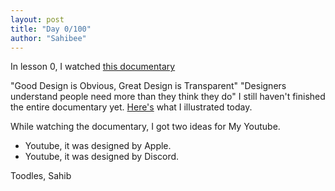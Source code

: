```yaml
---
layout: post
title: "Day 0/100"
author: "Sahibee"
---
```


In lesson 0, I watched [this documentary](https://documentaryheaven.com/objectified/)

"Good Design is Obvious, Great Design is Transparent"
"Designers understand people need more than they think they do"
I still haven't finished the entire documentary yet. [Here's](https://dribbble.com/shots/26242667-Think-Design-Repeat) what I illustrated today.

While watching the documentary, I got two ideas for My Youtube.

- Youtube, it was designed by Apple.
- Youtube, it was designed by Discord.

Toodles,
Sahib
